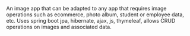 An image app that can be adapted to any app that requires image operations such as ecommerce, photo album, student or employee data, etc. Uses spring boot jpa, hibernate, ajax, js, thymeleaf, allows CRUD operations on images and associated data.
